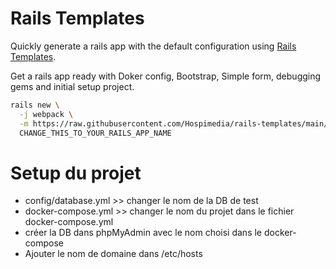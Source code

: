 # Rails Templates

Quickly generate a rails app with the default configuration using [Rails Templates](http://guides.rubyonrails.org/rails_application_templates.html).

Get a rails app ready with Doker config, Bootstrap, Simple form, debugging gems and initial setup project.

```bash
rails new \
  -j webpack \
  -m https://raw.githubusercontent.com/Hospimedia/rails-templates/main/config.rb \
  CHANGE_THIS_TO_YOUR_RAILS_APP_NAME
```

# Setup du projet
- config/database.yml >> changer le nom de la DB de test
- docker-compose.yml >> changer le nom du projet dans le fichier docker-compose.yml
- créer la DB dans phpMyAdmin avec le nom choisi dans le docker-compose
- Ajouter le nom de domaine dans /etc/hosts
